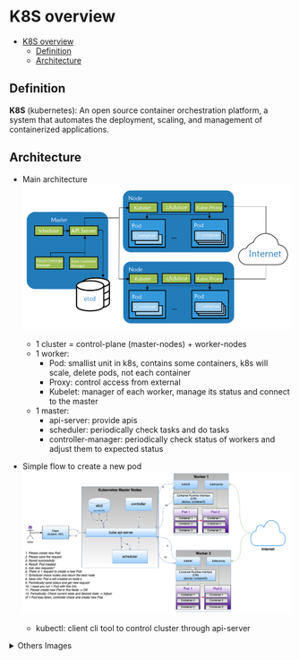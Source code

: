 # K8S overview
- [K8S overview](#k8s-overview)
  - [Definition](#definition)
  - [Architecture](#architecture)
  

## Definition
**K8S** (kubernetes): An open source container orchestration platform, a system that automates the deployment, scaling, and management of containerized applications.

## Architecture
- Main architecture
![architecture](./images/k8s-architecure-1.png)
    - 1 cluster = control-plane (master-nodes) + worker-nodes
    - 1 worker:
      - Pod: smallist unit in k8s, contains some containers, k8s will scale, delete pods, not each container
      - Proxy: control access from external
      - Kubelet: manager of each worker, manage its status and connect to the master
    - 1 master: 
      - api-server: provide apis
      - scheduler: periodically check tasks and do tasks
      - controller-manager: periodically check status of workers and adjust them to expected status

- Simple flow to create a new pod
  ![](./images/k8s-simple-flow-create-pod.png)
  - kubectl: client cli tool to control cluster through api-server


<details>
    <summary>Others Images</summary>
    <p>Architecture from homepage</p>
    <img src="./images/k8s-architecture-2.svg" />
    <p>Node and Pod</p>
    <img src="./images/k8s-node-pod.png" />
    <p>Architecture from somewhere</p>
    <img src="./images/k8s-architecture-3.png">
</details>
